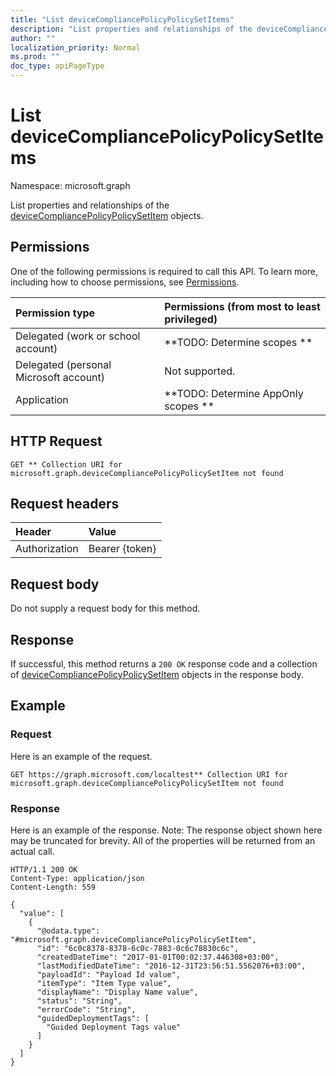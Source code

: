 ```yaml
---
title: "List deviceCompliancePolicyPolicySetItems"
description: "List properties and relationships of the deviceCompliancePolicyPolicySetItem objects."
author: ""
localization_priority: Normal
ms.prod: ""
doc_type: apiPageType
---
```


# List deviceCompliancePolicyPolicySetItems

Namespace: microsoft.graph

List properties and relationships of the [deviceCompliancePolicyPolicySetItem](../resources/devicecompliancepolicypolicysetitem.md) objects.

## Permissions
One of the following permissions is required to call this API. To learn more, including how to choose permissions, see [Permissions](/concepts/permissions-reference.md).

|Permission type|Permissions (from most to least privileged)|
|:---|:---|
|Delegated (work or school account)|**TODO: Determine scopes **|
|Delegated (personal Microsoft account)|Not supported.|
|Application|**TODO: Determine AppOnly scopes **|

## HTTP Request
<!-- {
  "blockType": "ignored"
}
-->
``` http
GET ** Collection URI for microsoft.graph.deviceCompliancePolicyPolicySetItem not found
```

## Request headers
|Header|Value|
|:---|:---|
|Authorization|Bearer {token}|

## Request body
Do not supply a request body for this method.

## Response
If successful, this method returns a `200 OK` response code and a collection of [deviceCompliancePolicyPolicySetItem](../resources/devicecompliancepolicypolicysetitem.md) objects in the response body.

## Example

### Request
Here is an example of the request.
<!-- {
  "blockType": "request",
  "name": "get_devicecompliancepolicypolicysetitem"
}
-->
``` http
GET https://graph.microsoft.com/localtest** Collection URI for microsoft.graph.deviceCompliancePolicyPolicySetItem not found
```

### Response
Here is an example of the response. Note: The response object shown here may be truncated for brevity. All of the properties will be returned from an actual call.
<!-- {
  "blockType": "response",
  "truncated": true,
  "@odata.type": "collection(microsoft.graph.devicecompliancepolicypolicysetitem)"
}
-->
``` http
HTTP/1.1 200 OK
Content-Type: application/json
Content-Length: 559

{
  "value": [
    {
      "@odata.type": "#microsoft.graph.deviceCompliancePolicyPolicySetItem",
      "id": "6c0c8378-8378-6c0c-7883-0c6c78830c6c",
      "createdDateTime": "2017-01-01T00:02:37.446308+03:00",
      "lastModifiedDateTime": "2016-12-31T23:56:51.5562076+03:00",
      "payloadId": "Payload Id value",
      "itemType": "Item Type value",
      "displayName": "Display Name value",
      "status": "String",
      "errorCode": "String",
      "guidedDeploymentTags": [
        "Guided Deployment Tags value"
      ]
    }
  ]
}
```

